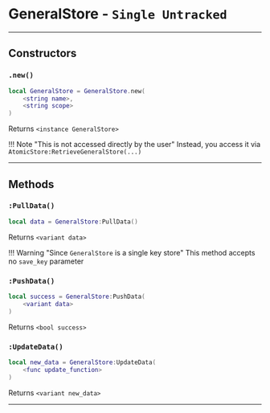 # GeneralStore - `Single Untracked`
-----------
## Constructors

### `.new()`

```lua
local GeneralStore = GeneralStore.new(
	<string name>, 
	<string scope>
) 
```
Returns `<instance GeneralStore>`

!!! Note "This is not accessed directly by the user"
	Instead, you access it via `AtomicStore:RetrieveGeneralStore(...)`

----------------

## Methods

### `:PullData()`

```lua
local data = GeneralStore:PullData()
```
Returns `<variant data>`

!!! Warning "Since `GeneralStore` is a single key store"
	This method accepts no `save_key` parameter

### `:PushData()`

```lua
local success = GeneralStore:PushData(
	<variant data>
)
```
Returns `<bool success>`

### `:UpdateData()`

```lua
local new_data = GeneralStore:UpdateData(
	<func update_function>
)
```
Returns `<variant new_data>`

------------